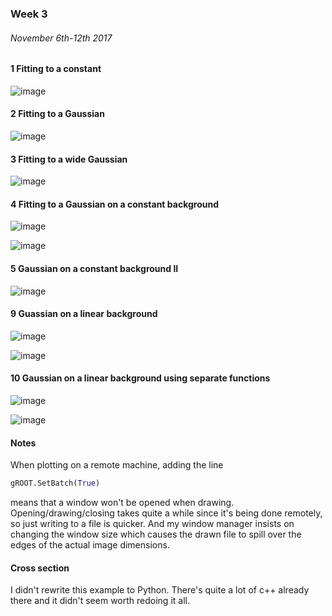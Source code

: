 ### Week 3
###### November 6th-12th 2017

#### 1 Fitting to a constant

![image](https://github.com/H4rtland/masters/blob/master/week3/example1/Fit_Example_1.png "")

#### 2 Fitting to a Gaussian

![image](https://github.com/H4rtland/masters/blob/master/week3/example2/Fit_Example_2.png "")

#### 3 Fitting to a wide Gaussian

![image](https://github.com/H4rtland/masters/blob/master/week3/example3/Fit_Example_3.png "")

#### 4 Fitting to a Gaussian on a constant background

![image](https://github.com/H4rtland/masters/blob/master/week3/example4/Fit_Example_4.png "")

![image](https://github.com/H4rtland/masters/blob/master/week3/example4/Fit_Example_4_myfit.png "")

#### 5 Gaussian on a constant background II

![image](https://github.com/H4rtland/masters/blob/master/week3/example5/Fit_Example_5.png "")

#### 9 Guassian on a linear background

![image](https://github.com/H4rtland/masters/blob/master/week3/example9/Fit_Example_9.png "")

![image](https://github.com/H4rtland/masters/blob/master/week3/example9/Fit_Example_9_2.png "")


#### 10 Gaussian on a linear background using separate functions

![image](https://github.com/H4rtland/masters/blob/master/week3/example10/Fit_Example_10.png "")

![image](https://github.com/H4rtland/masters/blob/master/week3/example10/Fit_Example_10_2.png "")


#### Notes

When plotting on a remote machine, adding the line

```python
gROOT.SetBatch(True)
```

means that a window won't be opened when drawing.
Opening/drawing/closing takes quite a while since it's being done remotely, so just writing to a file is quicker.
And my window manager insists on changing the window size which causes the drawn file to spill over the edges of the actual image dimensions.


#### Cross section

I didn't rewrite this example to Python. There's quite a lot of c++ already there and it didn't seem worth redoing it all.
